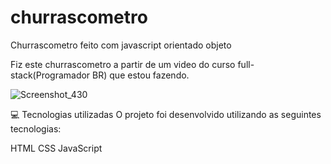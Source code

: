 # churrascometro
Churrascometro feito com javascript orientado objeto

Fiz este churrascometro a partir de um video do curso full-stack(Programador BR) que estou fazendo.

![Screenshot_430](https://user-images.githubusercontent.com/104699555/179010231-edf0d81e-c635-41a5-b6fe-d982bb8b098a.png)


💻 Tecnologias utilizadas
O projeto foi desenvolvido utilizando as seguintes tecnologias:

HTML
CSS
JavaScript
